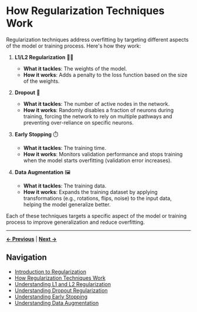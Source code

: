 # How Regularization Techniques Work

Regularization techniques address overfitting by targeting different aspects of the model or training process. Here's how they work:

1. **L1/L2 Regularization** 🏋️‍♂️

   - **What it tackles**: The weights of the model.
   - **How it works**: Adds a penalty to the loss function based on the size of the weights.

2. **Dropout** 🔌

   - **What it tackles**: The number of active nodes in the network.
   - **How it works**: Randomly disables a fraction of neurons during training, forcing the network to rely on multiple pathways and preventing over-reliance on specific neurons.

3. **Early Stopping** ⏱️

   - **What it tackles**: The training time.
   - **How it works**: Monitors validation performance and stops training when the model starts overfitting (validation error increases).

4. **Data Augmentation** 🖼️
   - **What it tackles**: The training data.
   - **How it works**: Expands the training dataset by applying transformations (e.g., rotations, flips, noise) to the input data, helping the model generalize better.

Each of these techniques targets a specific aspect of the model or training process to improve generalization and reduce overfitting.

---

**[← Previous](README.md)** | **[Next →](LX.md)**

## Navigation

- [Introduction to Regularization](README.md)
- [How Regularization Techniques Work](problem_solution.md)
- [Understanding L1 and L2 Regularization](LX.md)
- [Understanding Dropout Regularization](dropout.md)
- [Understanding Early Stopping](earlystop.md)
- [Understanding Data Augmentation](data_augmentation.md)
